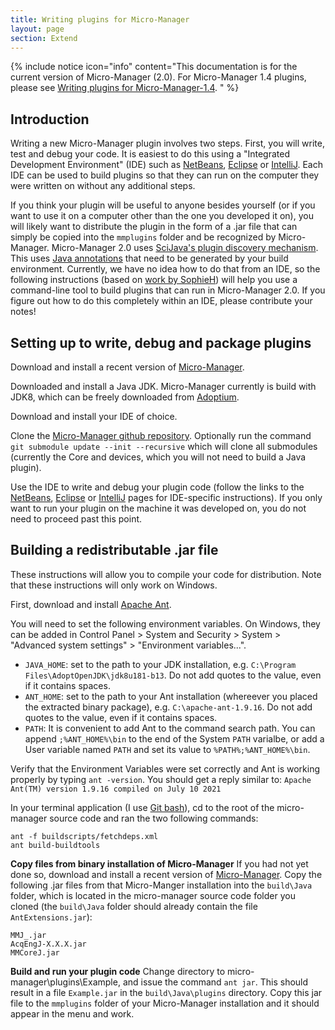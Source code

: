 ```yaml
---
title: Writing plugins for Micro-Manager
layout: page
section: Extend
---
```

{% include notice icon="info" content="This documentation is for the current version of Micro-Manager (2.0). For Micro-Manager 1.4 plugins, please see [Writing plugins for Micro-Manager-1.4](writing_plugins_for_Micro-Manager-1.4). " %}


## Introduction
Writing a new Micro-Manager plugin involves two steps. First, you will write, test and debug your code. It is easiest to do this using a "Integrated Development Environment" (IDE) such as [NetBeans](Using_Netbeans), [Eclipse](Using_Eclipse) or [IntelliJ](Using_IntelliJ). Each IDE can be used to build plugins so that they can run on the computer they were written on without any additional steps.

If you think your plugin will be useful to anyone besides yourself (or if you want to use it on a computer other than the one you developed it on), you will likely want to distribute the plugin in the form of a .jar file that can simply be copied into the `mmplugins` folder and be recognized by Micro- Manager. Micro-Manager 2.0 uses [SciJava's plugin discovery mechanism](https://imagej.net/libs/scijava).  This uses [Java annotations](https://en.wikipedia.org/wiki/Java_annotation) that need to be generated by your build environment.  Currently, we have no idea how to do that from an IDE, so the following instructions (based on [work by SophieH](https://forum.image.sc/t/mm2-projector-plugin-and-library-source-files/41370/13)) will help you use a command-line tool to build plugins that can run in Micro-Manager 2.0. If you figure out how to do this completely within an IDE, please contribute your notes!

## Setting up to write, debug and package plugins
Download and install a recent version of [Micro-Manager](https://micro-manager.org/Micro-Manager_Nightly_Builds).

Downloaded and install a Java JDK. Micro-Manager currently is build with JDK8, which can be freely downloaded from [Adoptium](https://adoptium.net/?variant=openjdk8).

Download and install your IDE of choice. 

Clone the [Micro-Manager github repository](Micro-Manager_Source_Code). Optionally run the command ```git submodule update --init --recursive``` which will clone all submodules (currently the Core and devices, which you will not need to build a Java plugin).

Use the IDE to write and debug your plugin code (follow the links to the [NetBeans](Using_Netbeans), [Eclipse](Using_Eclipse) or [IntelliJ](Using_IntelliJ) pages for IDE-specific instructions). If you only want to run your plugin on the machine it was developed on, you do not need to proceed past this point. 

## Building a redistributable .jar file
These instructions will allow you to compile your code for distribution. Note that these instructions will only work on Windows. 

First, download and install [Apache Ant](https://ant.apache.org/bindownload.cgi). 

You will need to set the following environment variables. On Windows, they can be added in
Control Panel &gt; System and Security &gt; System &gt; "Advanced system
settings" &gt; "Environment variables...".

-   `JAVA_HOME`: set to the path to your JDK installation, e.g.
    `C:\Program Files\AdoptOpenJDK\jdk8u181-b13`. Do not add quotes to the value,
    even if it contains spaces.
-   `ANT_HOME`: set to the path to your Ant installation (whereever you
    placed the extracted binary package), e.g. `C:\apache-ant-1.9.16`. Do
    not add quotes to the value, even if it contains spaces.
-   `PATH`: It is convenient to add Ant to the command search path. You
    can append `;%ANT_HOME%\bin` to the end of the System `PATH`
    varialbe, or add a User variable named `PATH` and set its value to
    `%PATH%;%ANT_HOME%\bin`.
    
Verify that the Environment Variables were set correctly and  Ant is working properly by typing ```ant -version```. You should get a reply similar to:
    ```Apache Ant(TM) version 1.9.16 compiled on July 10 2021```

In your terminal application (I use [Git bash](https://git-scm.com/download/win)), cd to the root of the micro-manager source code and ran the two following commands:
```
ant -f buildscripts/fetchdeps.xml
ant build-buildtools
```

**Copy files from binary installation of Micro-Manager**
If you had not yet done so, download and install a recent version of [Micro-Manager](https://micro-manager.org/Micro-Manager_Nightly_Builds). Copy the following .jar files from that Micro-Manger installation into the ```build\Java``` folder, which is located in the micro-manager source code folder you cloned (the ```build\Java``` folder should already contain the file ```AntExtensions.jar```):
```
MMJ_.jar
AcqEngJ-X.X.X.jar
MMCoreJ.jar
```

**Build and run your plugin code**
Change directory to micro-manager\plugins\Example, and issue the command ```ant jar```.  This should result in a file ```Example.jar``` in the ```build\Java\plugins``` directory.  Copy this jar file to the ```mmplugins``` folder of your Micro-Manager installation and it should appear in the menu and work.
